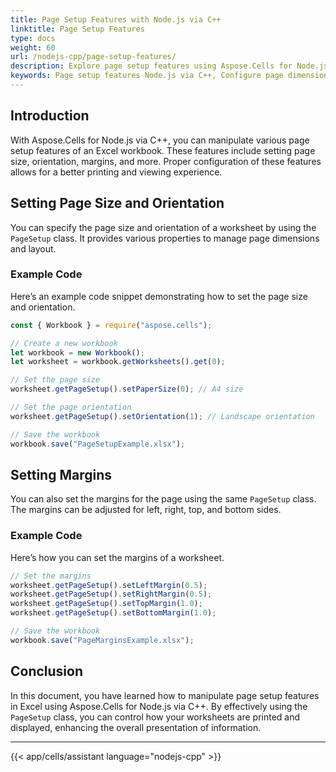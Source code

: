 ```yaml
---
title: Page Setup Features with Node.js via C++
linktitle: Page Setup Features
type: docs
weight: 60
url: /nodejs-cpp/page-setup-features/
description: Explore page setup features using Aspose.Cells for Node.js via C++. Learn how to configure page dimensions, orientations, and settings.
keywords: Page setup features Node.js via C++, Configure page dimensions Node.js via C++, Page orientation settings Node.js via C++
---
```




## **Introduction**
With Aspose.Cells for Node.js via C++, you can manipulate various page setup features of an Excel workbook. These features include setting page size, orientation, margins, and more. Proper configuration of these features allows for a better printing and viewing experience.

## **Setting Page Size and Orientation**
You can specify the page size and orientation of a worksheet by using the `PageSetup` class. It provides various properties to manage page dimensions and layout.

### **Example Code**
Here’s an example code snippet demonstrating how to set the page size and orientation.

```javascript
const { Workbook } = require("aspose.cells");

// Create a new workbook
let workbook = new Workbook();
let worksheet = workbook.getWorksheets().get(0);

// Set the page size
worksheet.getPageSetup().setPaperSize(0); // A4 size

// Set the page orientation
worksheet.getPageSetup().setOrientation(1); // Landscape orientation

// Save the workbook
workbook.save("PageSetupExample.xlsx");
```

## **Setting Margins**
You can also set the margins for the page using the same `PageSetup` class. The margins can be adjusted for left, right, top, and bottom sides.

### **Example Code**
Here’s how you can set the margins of a worksheet.

```javascript
// Set the margins
worksheet.getPageSetup().setLeftMargin(0.5);
worksheet.getPageSetup().setRightMargin(0.5);
worksheet.getPageSetup().setTopMargin(1.0);
worksheet.getPageSetup().setBottomMargin(1.0);

// Save the workbook
workbook.save("PageMarginsExample.xlsx");
```

## **Conclusion**
In this document, you have learned how to manipulate page setup features in Excel using Aspose.Cells for Node.js via C++. By effectively using the `PageSetup` class, you can control how your worksheets are printed and displayed, enhancing the overall presentation of information.

---
{{< app/cells/assistant language="nodejs-cpp" >}}